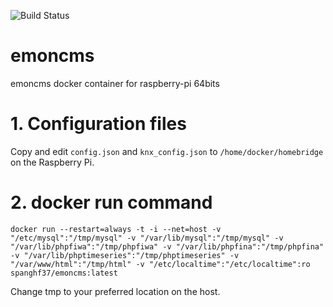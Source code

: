 ![Build Status](https://travis-ci.org/spanghf37/emoncms.svg?branch=master)

# emoncms
emoncms docker container for raspberry-pi 64bits

# 1. Configuration files

Copy and edit ```config.json``` and ```knx_config.json``` to ```/home/docker/homebridge``` on the Raspberry Pi.

# 2. docker run command

```
docker run --restart=always -t -i --net=host -v "/etc/mysql":"/tmp/mysql" -v "/var/lib/mysql":"/tmp/mysql" -v "/var/lib/phpfiwa":"/tmp/phpfiwa" -v "/var/lib/phpfina":"/tmp/phpfina" -v "/var/lib/phptimeseries":"/tmp/phptimeseries" -v "/var/www/html":"/tmp/html" -v "/etc/localtime":"/etc/localtime":ro spanghf37/emoncms:latest
```
Change tmp to your preferred location on the host.
